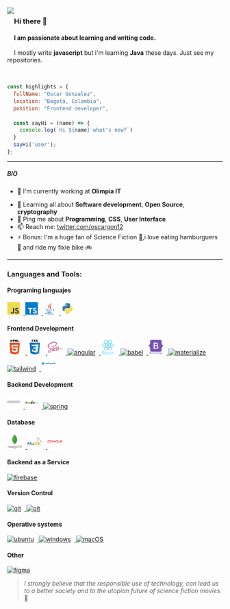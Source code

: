 <img align="left" height="100" src="https://www.piskelapp.com/static/resources/home/features/feature-open-source@2x.gif">


### Hi there 👋

#### I am passionate about **learning** and **writing code**.

I mostly write **javascript** but i'm learning **Java** these days. Just see my repositories.

<br>

```javascript
const highlights = {
  fullName: "Oscar Gonzalez",
  location: "Bogotá, Colombia",
  position: "Frontend developer",

  const sayHi = (name) => {
    console.log(`Hi ${name} what's new?`)
  }
  sayHi('user');
};
```

---

##### BIO

- 🏢 I'm currently working at **Olimpia IT**
<!-- - ⚙️ I use daily: `.php`, `.js`, `.html`, `.css`, `.svg`, `.psd`, `.ai` -->
- 🌱 Learning all about **Software development**, **Open Source**, **cryptography**
- 💬 Ping me about **Programming**, **CSS**, **User Interface**
- 📫 Reach me: [twitter.com/oscargon12](https://twitter.com/oscargon12)
- ⚡️ Bonus: I'm a huge fan of Science Fiction 🤖,i love eating hamburguers 🍔 and ride my fixie bike 🚲

---

### Languages and Tools:

#### Programing languajes

<p align="left"> 
    <a href="https://developer.mozilla.org/en-US/docs/Web/JavaScript" target="_blank" rel="noreferrer"> <img src="https://raw.githubusercontent.com/devicons/devicon/master/icons/javascript/javascript-original.svg" alt="javascript" width="30" height="30" style="margin-right: 8px;"/> </a>
    <a href="https://www.typescriptlang.org/" target="_blank" rel="noreferrer"> <img src="https://raw.githubusercontent.com/devicons/devicon/master/icons/typescript/typescript-original.svg" alt="typescript" width="30" height="30" style="margin-right: 8px;"/> </a>
    <a href="https://www.java.com" target="_blank" rel="noreferrer"> <img src="https://raw.githubusercontent.com/devicons/devicon/master/icons/java/java-original.svg" alt="java" width="30" height="30" style="margin-right: 8px;"/> </a>
    <a href="https://www.python.org" target="_blank" rel="noreferrer"> <img src="https://raw.githubusercontent.com/devicons/devicon/master/icons/python/python-original.svg" alt="python" width="30" height="30" style="margin-right: 8px;"/> </a>
</p>

#### Frontend Development

<p align="left">
    <a href="https://www.w3.org/html/" target="_blank" rel="noreferrer"> <img src="https://raw.githubusercontent.com/devicons/devicon/master/icons/html5/html5-original-wordmark.svg" alt="html5" width="35" height="35" style="margin-right: 8px;"/> </a>
    <a href="https://www.w3schools.com/css/" target="_blank" rel="noreferrer"> <img src="https://raw.githubusercontent.com/devicons/devicon/master/icons/css3/css3-original-wordmark.svg" alt="css3" width="35" height="35" style="margin-right: 8px;"/> </a>
    <a href="https://sass-lang.com" target="_blank" rel="noreferrer"> <img src="https://raw.githubusercontent.com/devicons/devicon/master/icons/sass/sass-original.svg" alt="sass" width="35" height="35" style="margin-right: 8px;"/> </a>
    <a href="https://angular.io" target="_blank" rel="noreferrer"> <img src="https://angular.io/assets/images/logos/angular/angular.svg" alt="angular" width="35" height="35" style="margin-right: 8px;"/> </a>
    <a href="https://reactjs.org/" target="_blank" rel="noreferrer"> <img src="https://raw.githubusercontent.com/devicons/devicon/master/icons/react/react-original-wordmark.svg" alt="react" width="35" height="35" style="margin-right: 8px;"/> </a>
    <a href="https://babeljs.io/" target="_blank" rel="noreferrer"> <img src="https://www.vectorlogo.zone/logos/babeljs/babeljs-icon.svg" alt="babel" width="35" height="35" style="margin-right: 8px;"/> </a>
    <a href="https://getbootstrap.com" target="_blank" rel="noreferrer"> <img src="https://raw.githubusercontent.com/devicons/devicon/master/icons/bootstrap/bootstrap-plain-wordmark.svg" alt="bootstrap" width="35" height="35" style="margin-right: 8px;"/> </a>
     <a href="https://materializecss.com/" target="_blank" rel="noreferrer"> <img src="https://raw.githubusercontent.com/prplx/svg-logos/5585531d45d294869c4eaab4d7cf2e9c167710a9/svg/materialize.svg" alt="materialize" width="35" height="35" style="margin-right: 8px;"/> </a>
    <a href="https://tailwindcss.com/" target="_blank" rel="noreferrer"> <img src="https://www.vectorlogo.zone/logos/tailwindcss/tailwindcss-icon.svg" alt="tailwind" width="35" height="35" style="margin-right: 8px;"/> </a>
    <a href="https://webpack.js.org" target="_blank" rel="noreferrer"> <img src="https://raw.githubusercontent.com/devicons/devicon/d00d0969292a6569d45b06d3f350f463a0107b0d/icons/webpack/webpack-original-wordmark.svg" alt="webpack" width="35" height="35" style="margin-right: 8px;"/> </a>
</p>

#### Backend Development

<p align="left">
    <a href="https://expressjs.com" target="_blank" rel="noreferrer"> <img src="https://raw.githubusercontent.com/devicons/devicon/master/icons/express/express-original-wordmark.svg" alt="express" width="30" height="30" style="margin-right: 8px;"/>
    </a> <a href="https://nodejs.org" target="_blank" rel="noreferrer"> <img src="https://raw.githubusercontent.com/devicons/devicon/master/icons/nodejs/nodejs-original-wordmark.svg" alt="nodejs" width="30" height="30" style="margin-right: 8px;"/> </a>
    <a href="https://spring.io/" target="_blank" rel="noreferrer"> <img src="https://www.vectorlogo.zone/logos/springio/springio-icon.svg" alt="spring" width="30" height="30" style="margin-right: 8px;"/> </a>
</p>

#### Database

<p align="left">
    <a href="https://www.mongodb.com/" target="_blank" rel="noreferrer"> <img src="https://raw.githubusercontent.com/devicons/devicon/master/icons/mongodb/mongodb-original-wordmark.svg" alt="mongodb" width="35" height="35" style="margin-right: 8px;"/> </a> <a href="https://www.mysql.com/" target="_blank" rel="noreferrer"> <img src="https://raw.githubusercontent.com/devicons/devicon/master/icons/mysql/mysql-original-wordmark.svg" alt="mysql" width="35" height="35" style="margin-right: 8px;"/> </a> <a href="https://www.oracle.com/" target="_blank" rel="noreferrer"> <img src="https://raw.githubusercontent.com/devicons/devicon/master/icons/oracle/oracle-original.svg" alt="oracle" width="35" height="35" style="margin-right: 8px;"/> </a>
</p>

#### Backend as a Service

<p align="left">
    <a href="https://firebase.google.com/" target="_blank" rel="noreferrer"> <img src="https://www.vectorlogo.zone/logos/firebase/firebase-icon.svg" alt="firebase" width="30" height="30"/> </a>
</p>

#### Version Control

<p align="left">
    <a href="https://git-scm.com/" target="_blank" rel="noreferrer"> <img src="https://www.vectorlogo.zone/logos/git-scm/git-scm-icon.svg" alt="git" width="30" height="30" style="margin-right: 8px;"/> </a>
    <a href="https://github.com/" target="_blank" rel="noreferrer"> <img src="https://res.cloudinary.com/dvcyhn0lj/image/upload/v1644018100/React-jj/habilidades/icon-11_jjgd5p.png" alt="git" width="30" height="30" style="margin-right: 8px;"/> </a>
</p>

#### Operative systems

<p align="left">
    <a href="https://ubuntu.com/" target="_blank" rel="noreferrer"> <img src="https://upload.wikimedia.org/wikipedia/commons/thumb/a/ab/Logo-ubuntu_cof-orange-hex.svg/1200px-Logo-ubuntu_cof-orange-hex.svg.png" alt="ubuntu" width="25" height="25" style="margin-right: 8px;"/> </a>
    <a href="https://www.microsoft.com/es-xl/windows?r=1" target="_blank" rel="noreferrer"> <img src="https://upload.wikimedia.org/wikipedia/commons/c/c7/Windows_logo_-_2012.png" alt="windows" width="25" height="25" style="margin-right: 8px;"/> </a>
    <a href="https://www.apple.com/co/macos/monterey/" target="_blank" rel="noreferrer"> <img src="https://logodownload.org/wp-content/uploads/2013/12/apple-logo-1.png" alt="macOS" width="25" height="25"/> </a>
</p>

#### Other

<p align="left">
    <a href="https://www.figma.com/" target="_blank" rel="noreferrer"> <img src="https://www.vectorlogo.zone/logos/figma/figma-icon.svg" alt="figma" width="25" height="25"/> </a>
</p>

> _I strongly believe that the responsible use of technology, can lead us to a better society and to the utopian future of science fiction movies._ 👋

